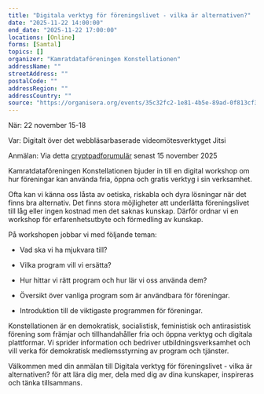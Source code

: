 ```yaml
---
title: "Digitala verktyg för föreningslivet - vilka är alternativen?"
date: "2025-11-22 14:00:00"
end_date: "2025-11-22 17:00:00"
locations: [Online]
forms: [Samtal]
topics: []
organizer: "Kamratdataföreningen Konstellationen"
addressName: ""
streetAddress: ""
postalCode: ""
addressRegion: ""
addressCountry: ""
source: "https://organisera.org/events/35c32fc2-1e81-4b5e-89ad-0f813cf36ee2"
---
```

När: 22 november 15-18 

Var: Digitalt över det webbläsarbaserade videomötesverktyget Jitsi 

Anmälan: Via detta [cryptpadforumulär](https://cryptpad.fr/form/#/2/form/view/-CSsaevxnCiN8gyjDfIngxRqgnLcvMonBDWZTHP0uww/) senast 15 november 2025

Kamratdataföreningen Konstellationen bjuder in till en digital workshop om hur föreningar kan använda fria, öppna och gratis verktyg i sin verksamhet.

Ofta kan vi känna oss låsta av oetiska, riskabla och dyra lösningar när det finns bra alternativ. Det finns stora möjligheter att underlätta föreningslivet till låg eller ingen kostnad men det saknas kunskap. Därför ordnar vi en workshop för erfarenhetsutbyte och förmedling av kunskap.

På workshopen jobbar vi med följande teman:

- Vad ska vi ha mjukvara till?


- Vilka program vill vi ersätta?


- Hur hittar vi rätt program och hur lär vi oss använda dem?


- Översikt över vanliga program som är användbara för föreningar.


- Introduktion till de viktigaste programmen för föreningar.


Konstellationen är en demokratisk, socialistisk, feministisk och antirasistisk förening som främjar och tillhandahåller fria och öppna verktyg och digitala plattformar. Vi sprider information och bedriver utbildningsverksamhet och vill verka för demokratisk medlemsstyrning av program och tjänster.

Välkommen med din anmälan till Digitala verktyg för föreningslivet - vilka är alternativen? för att lära dig mer, dela med dig av dina kunskaper, inspireras och tänka tillsammans.